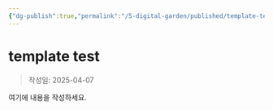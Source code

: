 ```yaml
---
{"dg-publish":true,"permalink":"/5-digital-garden/published/template-test/","created":"2025-04-07T09:40:58.818+09:00"}
---
```



# template test

> 작성일: 2025-04-07

여기에 내용을 작성하세요.
